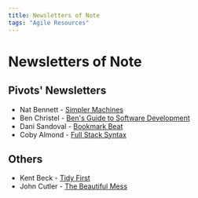 ```yaml
---
title: Newsletters of Note
tags: "Agile Resources"
---
```


# Newsletters of Note

## Pivots' Newsletters

- Nat Bennett - [Simpler Machines](https://www.simplermachines.com/)
- Ben Christel - [Ben's Guide to Software Development](https://bensguide.substack.com/)
- Dani Sandoval - [Bookmark Beat](https://bookmarkbeat.substack.com/)
- Coby Almond - [Full Stack Syntax](https://www.fullstacksyntax.com)

## Others

- Kent Beck - [Tidy First](https://tidyfirst.substack.com/)
- John Cutler - [The Beautiful Mess](https://cutlefish.substack.com)
